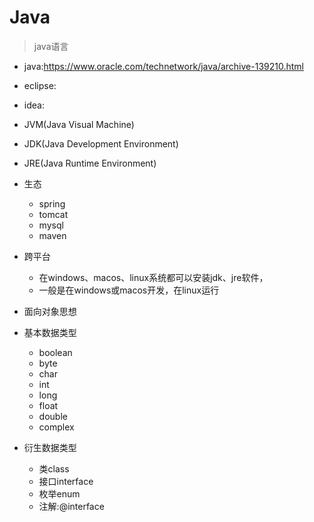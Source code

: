 # Java

> java语言




- java:https://www.oracle.com/technetwork/java/archive-139210.html
- eclipse:
- idea:

- JVM(Java Visual Machine)
- JDK(Java Development Environment)
- JRE(Java Runtime Environment)


- 生态
    - spring
    - tomcat
    - mysql
    - maven

- 跨平台
    - 在windows、macos、linux系统都可以安装jdk、jre软件，
    - 一般是在windows或macos开发，在linux运行
- 面向对象思想








- 基本数据类型
    - boolean
    - byte
    - char
    - int
    - long
    - float
    - double
    - complex

- 衍生数据类型
    - 类class
    - 接口interface
    - 枚举enum
    - 注解:@interface



